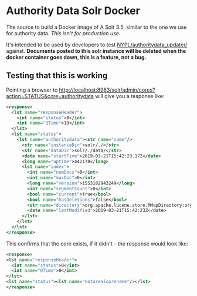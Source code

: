 # Authority Data Solr Docker

The source to build a Docker image of A Solr 3.5, similar to the one
we use for authority data. _This isn't for production use._

It's intended to be used by developers to test [NYPL/authoritydata_updater/](https://github.com/NYPL/authoritydata_updater/) against.
**Documents posted to this solr instance will be deleted when the docker container goes down,
this is a feature, not a bug.**

## Testing that this is working

Pointing a browser to <http://localhost:8983/solr/admin/cores?action=STATUS&core=authoritydata>
will give you a response like:

```xml
<response>
  <lst name="responseHeader">
    <int name="status">0</int>
    <int name="QTime">19</int>
  </lst>
  <lst name="status">
    <lst name="authoritydata"><str name="name"/>
      <str name="instanceDir">solr/./</str>
      <str name="dataDir">solr/./data/</str>
      <date name="startTime">2019-03-21T15:42:23.17Z</date>
      <long name="uptime">442178</long>
      <lst name="index">
        <int name="numDocs">0</int>
        <int name="maxDoc">0</int>
        <long name="version">1553182943249</long>
        <int name="segmentCount">0</int>
        <bool name="current">true</bool>
        <bool name="hasDeletions">false</bool>
        <str name="directory">org.apache.lucene.store.MMapDirectory:org.apache.lucene.store.MMapDirectory@/solr/solr/data/index lockFactory=org.apache.lucene.store.NativeFSLockFactory@250f1d86</str>
        <date name="lastModified">2019-03-21T15:42:23Z</date>
      </lst>
    </lst>
  </lst>
</response>
```

This confirms that the core exists, if it didn't - the response would look like:

```xml
<response>
<lst name="responseHeader">
  <int name="status">0</int>
  <int name="QTime">0</int>
</lst>
<lst name="status"><lst name="notarealcorename"/></lst>
</response>
```
